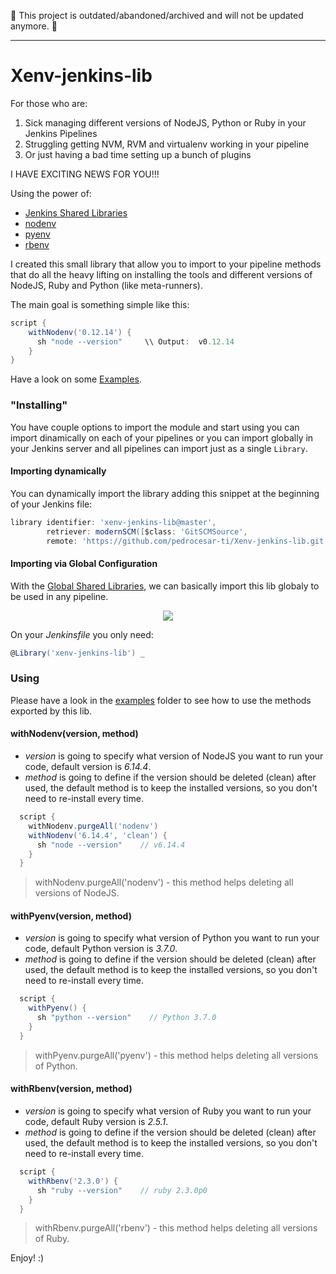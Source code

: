 :rotating_light: This project is outdated/abandoned/archived and will not be updated anymore. :rotating_light:

-------------

# Xenv-jenkins-lib

For those who are:
1. Sick managing different versions of NodeJS, Python or Ruby in your Jenkins Pipelines
2. Struggling getting NVM, RVM and virtualenv working in your pipeline
3. Or just having a bad time setting up a bunch of plugins

I HAVE EXCITING NEWS FOR YOU!!! 


Using the power of:
- [Jenkins Shared Libraries](https://jenkins.io/doc/book/pipeline/shared-libraries/)
- [nodenv](https://github.com/nodenv/nodenv)
- [pyenv](https://github.com/pyenv/pyenv)
- [rbenv](https://github.com/rbenv/rbenv)

I created this small library that allow you to import to your pipeline  methods that do all the heavy lifting on installing the tools and different versions of NodeJS, Ruby and Python (like meta-runners).

The main goal is something simple like this:
```groovy
script {
    withNodenv('0.12.14') {
      sh "node --version"     \\ Output:  v0.12.14
    }
}
```

Have a look on some [Examples](./examples/).

### "Installing"
You have couple options to import the module and start using you can import dinamically on each of your pipelines or you can import globally in your Jenkins server and all pipelines can import just as a single `Library`.

#### Importing dynamically
You can dynamically import the library adding this snippet at the beginning of your Jenkins file:
```groovy
library identifier: 'xenv-jenkins-lib@master', 
        retriever: modernSCM([$class: 'GitSCMSource', 
        remote: 'https://github.com/pedrocesar-ti/Xenv-jenkins-lib.git'])
```

#### Importing via Global Configuration
With the [Global Shared Libraries](https://jenkins.io/doc/book/pipeline/shared-libraries/#global-shared-libraries), we can basically import this lib globaly to be used in any pipeline. 
<p align="center"><img src="https://dl.dropboxusercontent.com/s/c74sr7mqgyqoo9x/Screen%20Shot%202018-09-23%20at%207.04.52%20AM.png"Jenkins Global"></p>

On your _Jenkinsfile_ you only need:
```groovy
@Library('xenv-jenkins-lib') _
```

### Using
Please have a look in the [examples](./examples/) folder to see how to use the methods exported by this lib.

#### withNodenv(version, method)
* _version_ is going to specify what version of NodeJS you want to run your code, default version is _6.14.4_.
* _method_ is going to define if the version should be deleted (clean) after used, the default method is to keep the installed versions, so you don't need to re-install every time.

```groovy
  script {
    withNodenv.purgeAll('nodenv')
    withNodenv('6.14.4', 'clean') {
      sh "node --version"    // v6.14.4
    }
  }
```
> withNodenv.purgeAll('nodenv') - this method helps deleting all versions of NodeJS.

#### withPyenv(version, method)
* _version_ is going to specify what version of Python you want to run your code, default Python version is _3.7.0_.
* _method_ is going to define if the version should be deleted (clean) after used, the default method is to keep the installed versions, so you don't need to re-install every time.

```groovy
  script {
    withPyenv() {
      sh "python --version"    // Python 3.7.0
    }
  }
```
> withPyenv.purgeAll('pyenv') - this method helps deleting all versions of Python.

#### withRbenv(version, method)
* _version_ is going to specify what version of Ruby you want to run your code, default Ruby version is _2.5.1_.
* _method_ is going to define if the version should be deleted (clean) after used, the default method is to keep the installed versions, so you don't need to re-install every time.

```groovy
  script {
    withRbenv('2.3.0') {
      sh "ruby --version"    // ruby 2.3.0p0
    }
  }
```
> withRbenv.purgeAll('rbenv') - this method helps deleting all versions of Ruby.

Enjoy! :)
